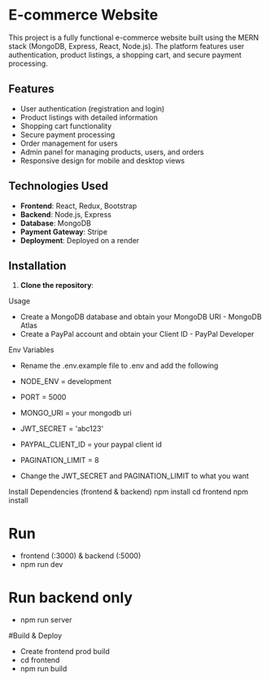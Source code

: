 # E-commerce Website

This project is a fully functional e-commerce website built using the MERN stack (MongoDB, Express, React, Node.js). The platform features user authentication, product listings, a shopping cart, and secure payment processing.

## Features

- User authentication (registration and login)
- Product listings with detailed information
- Shopping cart functionality
- Secure payment processing
- Order management for users
- Admin panel for managing products, users, and orders
- Responsive design for mobile and desktop views

## Technologies Used

- **Frontend**: React, Redux, Bootstrap
- **Backend**: Node.js, Express
- **Database**: MongoDB
- **Payment Gateway**: Stripe
- **Deployment**: Deployed on a render

## Installation

1. **Clone the repository**:
   
Usage

- Create a MongoDB database and obtain your MongoDB URI - MongoDB Atlas
- Create a PayPal account and obtain your Client ID - PayPal Developer

Env Variables
- Rename the .env.example file to .env and add the following

- NODE_ENV = development
- PORT = 5000
- MONGO_URI = your mongodb uri
- JWT_SECRET = 'abc123'
- PAYPAL_CLIENT_ID = your paypal client id
- PAGINATION_LIMIT = 8
- Change the JWT_SECRET and PAGINATION_LIMIT to what you want



Install Dependencies (frontend & backend)
npm install
cd frontend
npm install

# Run 
- frontend (:3000) & backend (:5000)
- npm run dev


# Run backend only
- npm run server


#Build & Deploy
- Create frontend prod build
- cd frontend
- npm run build


